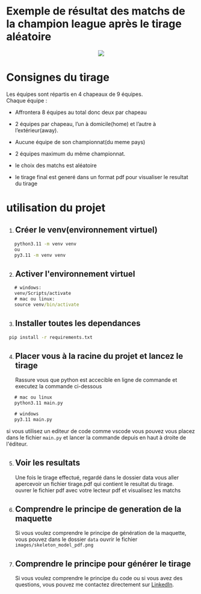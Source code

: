 # Exemple de résultat des matchs de la champion league après le tirage aléatoire

<p align="center">
  <img src="https://github.com/user-attachments/assets/1dfbbda6-df37-482b-9601-25b7da3ea446" />
</p>

# Consignes du tirage

Les équipes sont répartis en 4 chapeaux de 9 équipes.<br>
Chaque équipe :

- Affrontera 8 équipes au total donc deux par chapeau

- 2 équipes par chapeau, l’un à domicile(home) et l’autre à l’extérieur(away).

- Aucune équipe de son championnat(du meme pays)

- 2 équipes maximum du même championnat.

- le choix des matchs est aléatoire

- le tirage final est generé dans un format pdf pour visualiser le resultat du tirage

# utilisation du projet

1. ## Créer le venv(environnement virtuel)

```cmd
   python3.11 -m venv venv
   ou
   py3.11 -m venv venv
```

2. ## Activer l'environnement virtuel

```cmd
   # windows:
   venv/Scripts/activate
   # mac ou linux:
   source venv/bin/activate
```

3. ## Installer toutes les dependances

```cmd
 pip install -r requirements.txt
```

4. ## Placer vous à la racine du projet et lancez le tirage<br>
   Rassure vous que python est accecible en ligne de commande et executez la commande ci-dessous

```cmd
   # mac ou linux
   python3.11 main.py

   # windows
   py3.11 main.py
```

si vous utilisez un editeur de code comme vscode vous pouvez vous placez dans le fichier `main.py` et lancer la commande depuis en haut à droite de l'éditeur.

5. ## Voir les resultats

   Une fois le tirage effectué, regardé dans le dossier data vous aller apercevoir un fichier tirage.pdf qui contient le resultat du tirage.<br>
   ouvrer le fichier pdf avec votre lecteur pdf et visualisez les matchs

6. ## Comprendre le principe de generation de la maquette

   Si vous voulez comprendre le principe de génération de la maquette, vous pouvez dans le dossier `data` ouvrir le fichier `images/skeleton_model_pdf.png`

7. ## Comprendre le principe pour générer le tirage<br>
   Si vous voulez comprendre le principe du code ou si vous avez des questions, vous pouvez me contactez directement sur [LinkedIn](https://www.linkedin.com/in/ulrich-chokomeny/).
